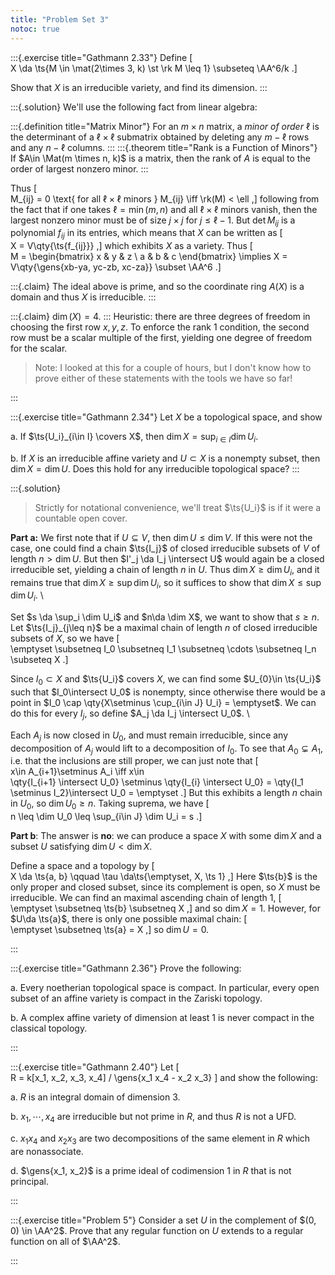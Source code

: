 ```yaml
---
title: "Problem Set 3"
notoc: true
---
```


:::{.exercise title="Gathmann 2.33"}
Define
\[  
X \da \ts{M \in \mat(2\times 3, k) \st \rk M \leq 1} \subseteq \AA^6/k
.\]

Show that $X$ is an irreducible variety, and find its dimension.
:::

:::{.solution}
We'll use the following fact from linear algebra:

:::{.definition title="Matrix Minor"}
For an $m\times n$ matrix, a *minor of order* $\ell$ is the determinant of a $\ell\times \ell$ submatrix obtained by deleting any $m-\ell$ rows and any $n-\ell$ columns.
:::
:::{.theorem title="Rank is a Function of Minors"}
If $A\in \Mat(m \times n, k)$ is a matrix, then the rank of $A$ is equal to the order of largest nonzero minor.
:::

Thus 
\[  
M_{ij} = 0 \text{ for all $\ell\times \ell$ minors } M_{ij} \iff \rk(M) < \ell
,\]
following from the fact that if one takes $\ell = \min(m,n)$ and all $\ell\times \ell$ minors vanish, then the largest nonzero minor must be of size $j\times j$ for $j\leq \ell -1$.
But $\det M_{ij}$ is a polynomial $f_{ij}$ in its entries, which means that $X$ can be written as
\[  
X = V\qty{\ts{f_{ij}}}
,\]
which exhibits $X$ as a variety.
Thus 
\[  
M = 
\begin{bmatrix}
x & y & z \\
a & b & c
\end{bmatrix}
\implies
X = V\qty{\gens{xb-ya, yc-zb, xc-za}} \subset \AA^6 
.\]

:::{.claim}
The ideal above is prime, and so the coordinate ring $A(X)$ is a domain and thus $X$ is irreducible.
:::

:::{.claim}
$\dim (X) = 4$.
:::
Heuristic: there are three degrees of freedom in choosing the first row $x,y,z$. 
To enforce the rank 1 condition, the second row must be a scalar multiple of the first, yielding one degree of freedom for the scalar.

> Note: I looked at this for a couple of hours, but I don't know how to prove either of these statements with the tools we have so far!

:::


:::{.exercise title="Gathmann 2.34"}
Let $X$ be a topological space, and show

a. If $\ts{U_i}_{i\in I} \covers X$, then $\dim X = \sup_{i\in I} \dim U_i$.

b. If $X$ is an irreducible affine variety and $U\subset X$ is a nonempty subset, then $\dim X = \dim U$.
  Does this hold for any irreducible topological space?
:::


:::{.solution}

> Strictly for notational convenience, we'll treat $\ts{U_i}$ is if it were a countable open cover.

**Part a:**
We first note that if $U \subseteq V$, then $\dim U \leq \dim V$.
If this were not the case, one could find a chain $\ts{I_j}$ of closed irreducible subsets of $V$ of length $n>\dim U$.
But then $I'_j \da I_j \intersect U$ would again be a closed irreducible set, yielding a chain of length $n$ in $U$.
Thus $\dim X\geq \dim U_i$, and it remains true that $\dim X \geq \sup \dim U_i$, so it suffices to show that $\dim X \leq \sup \dim U_i$.
\

Set $s \da \sup_i \dim U_i$ and $n\da \dim X$, we want to show that $s\geq n$.
Let $\ts{I_j}_{j\leq n}$ be a maximal chain of length $n$ of closed irreducible subsets of $X$, so we have
\[  
\emptyset \subsetneq I_0 \subsetneq I_1 \subsetneq \cdots \subsetneq I_n \subseteq X
.\]

Since $I_0\subset X$ and $\ts{U_i}$ covers $X$, we can find some $U_{0}\in \ts{U_i}$ such that $I_0\intersect U_0$ is nonempty, since otherwise there would be a point in $I_0 \cap \qty{X\setminus \cup_{i\in J} U_i} = \emptyset$.
We can do this for every $I_j$, so define $A_j \da I_j \intersect U_0$.
\

Each $A_j$ is now closed in $U_0$, and must remain irreducible, since any decomposition of $A_j$ would lift to a decomposition of $I_0$.
To see that $A_0 \subsetneq A_1$, i.e. that the inclusions are still proper, we can just note that 
\[  
x\in A_{i+1}\setminus A_i \iff x\in  
\qty{I_{i+1} \intersect U_0} \setminus 
\qty{I_{i} \intersect U_0} = \qty{I_1 \setminus I_2}\intersect U_0 = \emptyset
.\]
But this exhibits a length $n$ chain in $U_0$, so $\dim U_0 \geq n$.
Taking suprema, we have
\[  
n \leq \dim U_0 \leq \sup_{i\in J} \dim U_i = s
.\]

**Part b**:
The answer is **no**: we can produce a space $X$ with some $\dim X$ and a subset $U$ satisfying $\dim U < \dim X$.

Define a space and a topology by
\[  
X \da \ts{a, b} \qquad \tau \da\ts{\emptyset, X, \ts 1}
,\]
Here $\ts{b}$ is the only proper and closed subset, since its complement is open, so $X$ must be irreducible.
We can find an maximal ascending chain of length $1$,
\[  
\emptyset \subsetneq \ts{b} \subsetneq X
,\]
and so $\dim X = 1$.
However, for $U\da \ts{a}$, there is only one possible maximal chain:
\[  
\emptyset \subsetneq \ts{a} = X
,\]
so $\dim U = 0$.

:::



:::{.exercise title="Gathmann 2.36"}
Prove the following:

a. Every noetherian topological space is compact.
  In particular, every open subset of an affine variety is compact in the Zariski topology.

b. A complex affine variety of dimension at least 1 is never compact in the classical topology.

:::


:::{.exercise title="Gathmann 2.40"}
Let
\[  
R = k[x_1, x_2, x_3, x_4] / \gens{x_1 x_4 - x_2 x_3} 
\]
and show the following:

a. $R$ is an integral domain of dimension 3.

b. $x_1, \cdots, x_4$ are irreducible but not prime in $R$, and thus $R$ is not a UFD.

c. $x_1 x_4$ and $x_2 x_3$ are two decompositions of the same element in $R$ which are nonassociate.

d. $\gens{x_1, x_2}$ is a prime ideal of codimension 1 in $R$ that is not principal.


:::


:::{.exercise title="Problem 5"}
Consider a set $U$ in the complement of $(0, 0) \in \AA^2$.
Prove that any regular function on $U$ extends to a regular function on all of $\AA^2$.

:::




